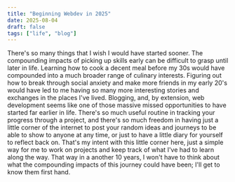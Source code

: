 ```yaml
---
title: "Beginning Webdev in 2025"
date: 2025-08-04
draft: false
tags: ["life", "blog"]
---
```


There's so many things that I wish I would have started sooner. The compounding impacts of picking up skills early can be difficult to grasp until later in life. Learning how to cook a decent meal before my 30s would have compounded into a much broader range of culinary interests. Figuring out how to break through social anxiety and make more friends in my early 20's would have led to me having so many more interesting stories and exchanges in the places I've lived. Blogging, and, by extension, web development seems like one of those massive missed opportunities to have started far earlier in life. There's so much useful routine in tracking your progress through a project, and there's so much freedom in having just a little corner of the internet to post your random ideas and journeys to be able to show to anyone at any time, or just to have a little diary for yourself to reflect back on. That's my intent with this little corner here, just a simple way for me to work on projects and keep track of what I've had to learn along the way. That way in a another 10 years, I won't have to think about what the compounding impacts of this journey could have been; I'll get to know them first hand. 